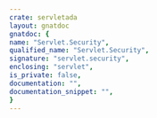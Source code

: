 ```yaml
---
crate: servletada
layout: gnatdoc
gnatdoc: {
name: "Servlet.Security",
qualified_name: "Servlet.Security",
signature: "servlet.security",
enclosing: "servlet",
is_private: false,
documentation: "",
documentation_snippet: "",
}
---
```

